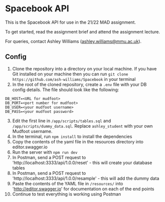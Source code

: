 # Spacebook API

This is the Spacebook API for use in the 21/22 MAD assignment.

To get started, read the assignment brief and attend the assignment lecture.

For queries, contact Ashley Williams (ashley.williams@mmu.ac.uk).

## Config
1. Clone the repository into a directory on your local machine. If you have Git installed on your machine then you can run `git clone https://github.com/ash-williams/Spacebook` in your terminal
2. In the root of the cloned repository, create a `.env` file with your DB config details. The file should look like the following:
```
DB_HOST=<URL for mudfoot>
DB_PORT=<port number for mudfoot>
DB_USER=<your mudfoot username>
DB_PASS=<your mudfoot password>
```
3. Edit the first line in `/app/scripts/tables.sql` and `/app/scripts/dummy_data.sql`. Replace `ashley_student` with your own Mudfoot username.
4. In the terminal, run `npm install` to install the dependencies
5. Copy the contents of the yaml file in the resources directory into editor.swagger.io
6. Run the server with `npm run dev`
7. In Postman, send a POST request to 'http://localhost:3333/api/1.0.0/reset' - this will create your database tables
8. In Postman, send a POST request to 'http://localhost:3333/api/1.0.0/resample' - this will add the dummy data
9. Paste the contents of the YAML file in `/resources/` into 'http://editor.swagger.io' for documentation on each of the end points
10. Continue to test everything is working using Postman

